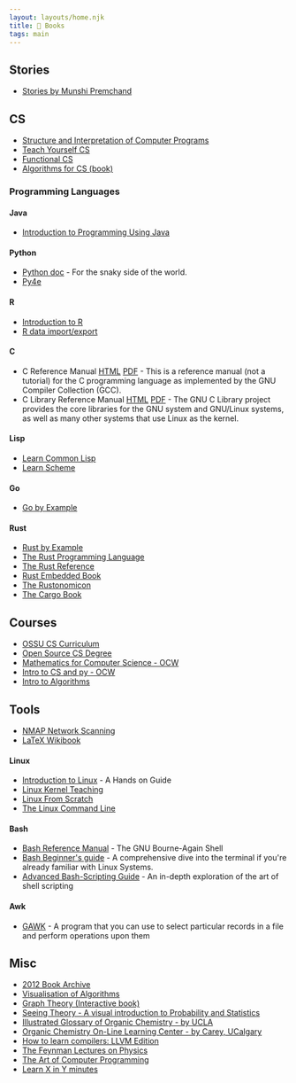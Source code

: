 ```yaml
---
layout: layouts/home.njk
title: 📓 Books
tags: main
---
```


## Stories

- [Stories by Munshi Premchand](premchand/)

## CS

- [Structure and Interpretation of Computer Programs](https://mitpress.mit.edu/sites/default/files/sicp/full-text/book/book.html)
- [Teach Yourself CS](https://teachyourselfcs.com/)
- [Functional CS](fun-cs.html)
- [Algorithms for CS (book)](https://algs4.cs.princeton.edu/home/)

### Programming Languages
#### Java
- [Introduction to Programming Using Java](https://math.hws.edu/javanotes/)

#### Python
- [Python doc](https://docs.python.org/3/) - For the snaky side of the world.
- [Py4e](https://www.py4e.com/lessons)

#### R
- [Introduction to R](https://cran.r-project.org/doc/manuals/r-release/R-intro.html)
- [R data import/export](https://cran.r-project.org/doc/manuals/r-release/R-data.html)

#### C
- C Reference Manual [HTML](https://www.gnu.org/software/gnu-c-manual/gnu-c-manual.html) [PDF](https://www.gnu.org/software/gnu-c-manual/gnu-c-manual.pdf) - This is a reference manual (not a tutorial) for the C programming language as implemented by the GNU Compiler Collection (GCC).
- C Library Reference Manual [HTML](https://www.gnu.org/software/libc/manual/html_node/index.html) [PDF](https://www.gnu.org/software/libc/manual/pdf/libc.pdf) - The GNU C Library project provides the core libraries for the GNU system and GNU/Linux systems, as well as many other systems that use Linux as the kernel.

#### Lisp
- [Learn Common Lisp](https://lisp-lang.org/learn/)
- [Learn Scheme](https://www.scheme.com/tspl4/)

#### Go
- [Go by Example](https://gobyexample.com/)

#### Rust
- [Rust by Example](https://doc.rust-lang.org/rust-by-example/)
- [The Rust Programming Language](https://doc.rust-lang.org/book/)
- [The Rust Reference](https://doc.rust-lang.org/reference/)
- [Rust Embedded Book](https://rust-embedded.github.io/book/)
- [The Rustonomicon](https://doc.rust-lang.org/nomicon/)
- [The Cargo Book](https://doc.rust-lang.org/cargo/)

## Courses
- [OSSU CS Curriculum](https://github.com/ossu/computer-science#introduction-to-programming)
- [Open Source CS Degree](https://github.com/mvillaloboz/open-source-cs-degree)
- [Mathematics for Computer Science - OCW](https://ocw.mit.edu/courses/electrical-engineering-and-computer-science/6-042j-mathematics-for-computer-science-fall-2010/)
- [Intro to CS and py - OCW](https://ocw.mit.edu/courses/electrical-engineering-and-computer-science/6-0001-introduction-to-computer-science-and-programming-in-python-fall-2016/)
- [Intro to Algorithms](https://ocw.mit.edu/courses/electrical-engineering-and-computer-science/6-006-introduction-to-algorithms-spring-2020/)

## Tools

- [NMAP Network Scanning](https://nmap.org/book/toc.html)
- [LaTeX Wikibook](https://en.wikibooks.org/wiki/LaTeX)

#### Linux
- [Introduction to Linux](https://tldp.org/LDP/intro-linux/html/index.html) - A Hands on Guide
- [Linux Kernel Teaching](https://linux-kernel-labs.github.io/refs/heads/master/index.html)
- [Linux From Scratch](https://www.linuxfromscratch.org/lfs/read.html)
- [The Linux Command Line](http://linuxcommand.org/tlcl.php)

#### Bash
- [Bash Reference Manual](https://www.gnu.org/software/bash/manual/bash.html) - The GNU Bourne-Again Shell
- [Bash Beginner's guide](https://tldp.org/LDP/Bash-Beginners-Guide/html/index.html) - A comprehensive dive into the terminal if you're already familiar with Linux Systems.
- [Advanced Bash-Scripting Guide](https://tldp.org/LDP/abs/html/index.html) - An in-depth exploration of the art of shell scripting

#### Awk
- [GAWK](https://www.gnu.org/software/gawk/manual/gawk.html) - A program that you can use to select particular records in a file and perform operations upon them

## Misc
- [2012 Book Archive](https://2012books.lardbucket.org/)
- [Visualisation of Algorithms](https://www.cs.usfca.edu/~galles/visualization/Algorithms.html)
- [Graph Theory (Interactive book)](https://d3gt.com/)
- [Seeing Theory - A visual introduction to Probability and Statistics](https://seeing-theory.brown.edu/index.html)
- [Illustrated Glossary of Organic Chemistry - by UCLA](https://www.chem.ucla.edu/~harding/IGOC/IGOC.html)
- [Organic Chemistry On-Line Learning Center - by Carey, UCalgary](http://www.chem.ucalgary.ca/courses/351/Carey5th/Carey.html)
- [How to learn compilers: LLVM Edition](https://lowlevelbits.org/how-to-learn-compilers-llvm-edition/)
- [The Feynman Lectures on Physics](https://www.feynmanlectures.caltech.edu/)
- [The Art of Computer Programming](https://www-cs-faculty.stanford.edu/~knuth/taocp.html)
- [Learn X in Y minutes](https://learnxinyminutes.com/)
